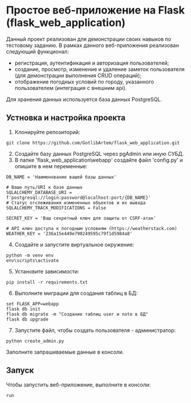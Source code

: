 # Простое веб-приложение на Flask (flask_web_application)
Данный проект реализован для демонстрации своих навыков по тестовому заданию.
В рамках данного веб-приложения реализован следующий функционал:
* регистрация, аутентификация и авторизация пользователей;
* создание, просмотр, изменение и удаление заметок пользователя (для демонстрации выполнения CRUD операций);
* отображение погодных условий по городу, указанного пользователем (интеграция с внешним api). 

Для хранения данных используется база данных PostgreSQL.

## Устновка и настройка проекта
1. Клонируйте репозиторий:
```
git clone https://github.com/GotlibArtem/flask_web_application.git
```
2. Создайте базу данных PostgreSQL через pgAdmin или иную СУБД.
3. В папке 'flask_web_application\webapp' создайте файл 'config.py' и опишите в нем переменные:
```
DB_NAME = 'Наименование вашей базы данных'

# Ваше путь/URI к базе данных
SQLALCHEMY_DATABASE_URI = f'postgresql://login:password@localhost:port/{DB_NAME}'
# Статус отслеживания измененных объектов и их вывода
SQLALCHEMY_TRACK_MODIFICATIONS = False

SECRET_KEY = 'Ваш секретный ключ для защиты от CSRF-атак'

# API ключ доступа к погодным условиям (https://weatherstack.com)
WEATHER_KEY = '236a15e449e790249595c79f1d5984a8'
```
4. Создайте и запустите виртуальное окружение:
```
python -m venv env
env\scripts\activate
```
5. Установите зависимости:
```
pip install -r requirements.txt
```
6. Выполните миграции для создания таблиц в БД:
```
set FLASK_APP=webapp
flask db init
flask db migrate -m "Создание таблиц user и note в БД"
flask db upgrade
```
7. Запустите файл, чтобы создать пользователя - администратор:
```
python create_admin.py
```
Заполните запрашиваемые данные в консоли.

## Запуск
Чтобы запустить веб-приложение, выполните в консоли:
```
run
```
